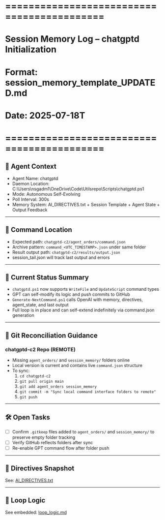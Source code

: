 # ===========================================
# Session Memory Log – chatgptd Initialization
# Format: session_memory_template_UPDATED.md
# Date: 2025-07-18T
# ===========================================

## 🔁 Agent Context
- Agent Name: chatgptd
- Daemon Location: C:\Users\nsgadm1\OneDrive\Code\Utilsrepo\Scripts\chatgptd.ps1
- Mode: Autonomous Self-Evolving
- Poll Interval: 300s
- Memory System: AI_DIRECTIVES.txt + Session Template + Agent State + Output Feedback

---

## 📂 Command Location
- Expected path: `chatgptd-c2/agent_orders/command.json`
- Archive pattern: `command_<UTC_TIMESTAMP>.json` under same folder
- Result output path: `chatgptd-c2/results/output.json`
- session_tail.json will track last output and errors

---

## 🧠 Current Status Summary
- `chatgptd.ps1` now supports `WriteFile` and `UpdateScript` command types
- GPT can self-modify its logic and push commits to GitHub
- `Generate-NextCommand.ps1` calls OpenAI with memory, directives, agent_state, and last output
- Full loop is in place and can self-extend indefinitely via command.json generation

---

## 🔄 Git Reconciliation Guidance

### chatgptd-c2 Repo (REMOTE)
- Missing `agent_orders/` and `session_memory/` folders online
- Local version is current and contains live `command.json` structure
- To sync:
  1. `cd chatgptd-c2`
  2. `git pull origin main`
  3. `git add agent_orders session_memory`
  4. `git commit -m "Sync local command interface folders to remote"`
  5. `git push`

---

## 🛠 Open Tasks
- [ ] Confirm `.gitkeep` files added to `agent_orders/` and `session_memory/` to preserve empty folder tracking
- [ ] Verify GitHub reflects folders after sync
- [ ] Re-enable GPT command flow after folder push

---

## 🔐 Directives Snapshot
See: [AI_DIRECTIVES.txt](https://github.com/nielsg2/chatgptd-c2/blob/main/session_memory/AI_DIRECTIVES.txt)

---

## 🧭 Loop Logic
See embedded: [loop_logic.md](https://github.com/nielsg2/chatgptd/blob/main/docs/loop_logic.md)